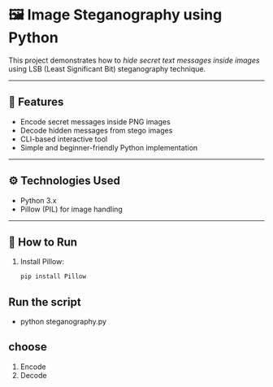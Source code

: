 # 🖼 Image Steganography using Python

This project demonstrates how to *hide secret text messages inside images* using LSB (Least Significant Bit) steganography technique.

---

## 📌 Features

- Encode secret messages inside PNG images
- Decode hidden messages from stego images
- CLI-based interactive tool
- Simple and beginner-friendly Python implementation

---

## ⚙ Technologies Used

- Python 3.x
- Pillow (PIL) for image handling

---

## 🚀 How to Run

1. Install Pillow:
   ```bash
   pip install Pillow
## Run the script
- python steganography.py

## choose
1. Encode
2. Decode

##
